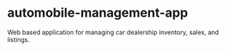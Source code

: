 # automobile-management-app
Web based application for managing car dealership inventory, sales, and listings.
